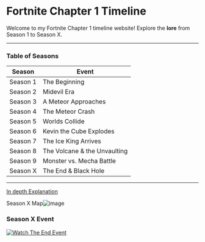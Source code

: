 
# **Fortnite Chapter 1 Timeline**

Welcome to my Fortnite Chapter 1 timeline website! Explore the **lore** from Season 1 to Season X.

---
### **Table of Seasons**
| Season | Event |
|--------|--------------------------|
| Season 1 | The Beginning |
| Season 2 | Midevil Era |
| Season 3 | A Meteor Approaches |
| Season 4 | The Meteor Crash |
| Season 5 | Worlds Collide |
| Season 6 | Kevin the Cube Explodes |
| Season 7 | The Ice King Arrives |
| Season 8 | The Volcane & the Unvaulting |
| Season 9 | Monster vs. Mecha Battle |
| Season X | The End & Black Hole |
---
[In depth Explanation](https://github.com/IslandShockWave/fortnite-timeline/blob/main/Chapter1.md)

Season X Map![image](https://github.com/user-attachments/assets/ea970871-0eb2-4e60-879b-2dd7fff1ea4a)



### **Season X Event**
[![Watch The End Event](![image](https://github.com/user-attachments/assets/8072d9a9-3cef-4a62-982a-ec51e03cf763)
)](https://www.youtube.com/watch?v=1j6fjivY2Z8)
